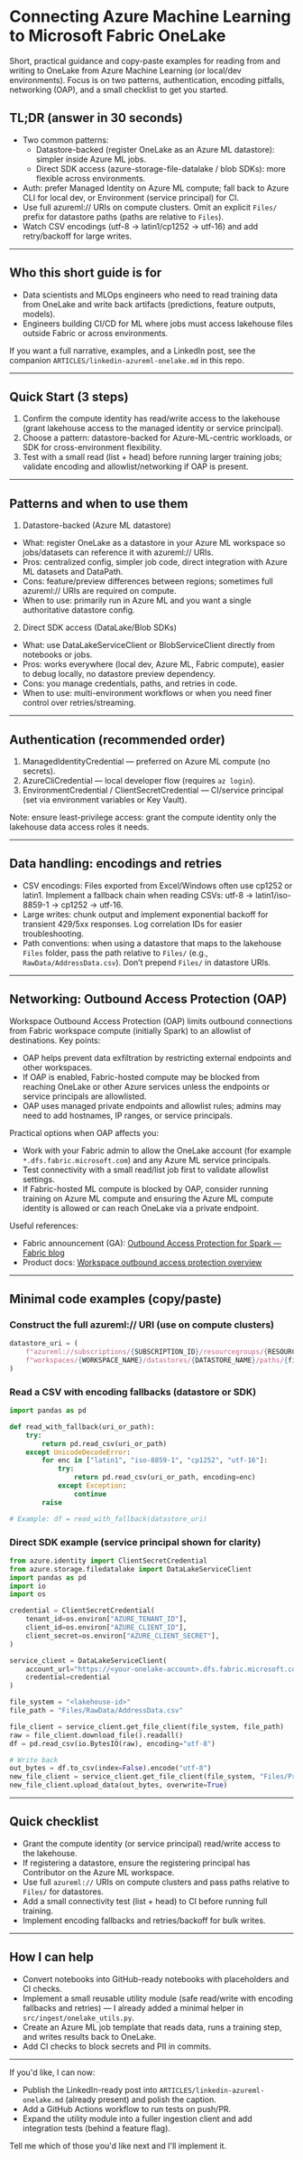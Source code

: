 # Connecting Azure Machine Learning to Microsoft Fabric OneLake

Short, practical guidance and copy-paste examples for reading from and writing to OneLake from Azure Machine Learning (or local/dev environments). Focus is on two patterns, authentication, encoding pitfalls, networking (OAP), and a small checklist to get you started.

## TL;DR (answer in 30 seconds)

- Two common patterns:
  - Datastore-backed (register OneLake as an Azure ML datastore): simpler inside Azure ML jobs.
  - Direct SDK access (azure-storage-file-datalake / blob SDKs): more flexible across environments.
- Auth: prefer Managed Identity on Azure ML compute; fall back to Azure CLI for local dev, or Environment (service principal) for CI.
- Use full azureml:// URIs on compute clusters. Omit an explicit `Files/` prefix for datastore paths (paths are relative to `Files`).
- Watch CSV encodings (utf-8 → latin1/cp1252 → utf-16) and add retry/backoff for large writes.

---

## Who this short guide is for

- Data scientists and MLOps engineers who need to read training data from OneLake and write back artifacts (predictions, feature outputs, models).
- Engineers building CI/CD for ML where jobs must access lakehouse files outside Fabric or across environments.

If you want a full narrative, examples, and a LinkedIn post, see the companion `ARTICLES/linkedin-azureml-onelake.md` in this repo.

---

## Quick Start (3 steps)

1. Confirm the compute identity has read/write access to the lakehouse (grant lakehouse access to the managed identity or service principal).
2. Choose a pattern: datastore-backed for Azure-ML-centric workloads, or SDK for cross-environment flexibility.
3. Test with a small read (list + head) before running larger training jobs; validate encoding and allowlist/networking if OAP is present.

---

## Patterns and when to use them

1) Datastore-backed (Azure ML datastore)

- What: register OneLake as a datastore in your Azure ML workspace so jobs/datasets can reference it with azureml:// URIs.
- Pros: centralized config, simpler job code, direct integration with Azure ML datasets and DataPath.
- Cons: feature/preview differences between regions; sometimes full azureml:// URIs are required on compute.
- When to use: primarily run in Azure ML and you want a single authoritative datastore config.

2) Direct SDK access (DataLake/Blob SDKs)

- What: use DataLakeServiceClient or BlobServiceClient directly from notebooks or jobs.
- Pros: works everywhere (local dev, Azure ML, Fabric compute), easier to debug locally, no datastore preview dependency.
- Cons: you manage credentials, paths, and retries in code.
- When to use: multi-environment workflows or when you need finer control over retries/streaming.

---

## Authentication (recommended order)

1. ManagedIdentityCredential — preferred on Azure ML compute (no secrets).
2. AzureCliCredential — local developer flow (requires `az login`).
3. EnvironmentCredential / ClientSecretCredential — CI/service principal (set via environment variables or Key Vault).

Note: ensure least-privilege access: grant the compute identity only the lakehouse data access roles it needs.

---

## Data handling: encodings and retries

- CSV encodings: Files exported from Excel/Windows often use cp1252 or latin1. Implement a fallback chain when reading CSVs: utf-8 → latin1/iso-8859-1 → cp1252 → utf-16.
- Large writes: chunk output and implement exponential backoff for transient 429/5xx responses. Log correlation IDs for easier troubleshooting.
- Path conventions: when using a datastore that maps to the lakehouse `Files` folder, pass the path relative to `Files/` (e.g., `RawData/AddressData.csv`). Don’t prepend `Files/` in datastore URIs.

---

## Networking: Outbound Access Protection (OAP)

Workspace Outbound Access Protection (OAP) limits outbound connections from Fabric workspace compute (initially Spark) to an allowlist of destinations. Key points:

- OAP helps prevent data exfiltration by restricting external endpoints and other workspaces.
- If OAP is enabled, Fabric-hosted compute may be blocked from reaching OneLake or other Azure services unless the endpoints or service principals are allowlisted.
- OAP uses managed private endpoints and allowlist rules; admins may need to add hostnames, IP ranges, or service principals.

Practical options when OAP affects you:

- Work with your Fabric admin to allow the OneLake account (for example `*.dfs.fabric.microsoft.com`) and any Azure ML service principals.
- Test connectivity with a small read/list job first to validate allowlist settings.
- If Fabric-hosted ML compute is blocked by OAP, consider running training on Azure ML compute and ensuring the Azure ML compute identity is allowed or can reach OneLake via a private endpoint.

Useful references:

- Fabric announcement (GA): [Outbound Access Protection for Spark — Fabric blog](https://blog.fabric.microsoft.com/en-us/blog/workspace-outbound-access-protection-for-spark-is-now-generally-available)
- Product docs: [Workspace outbound access protection overview](https://learn.microsoft.com/en-us/fabric/security/workspace-outbound-access-protection-overview)

---

## Minimal code examples (copy/paste)

### Construct the full azureml:// URI (use on compute clusters)

```python
datastore_uri = (
    f"azureml://subscriptions/{SUBSCRIPTION_ID}/resourcegroups/{RESOURCE_GROUP}/"
    f"workspaces/{WORKSPACE_NAME}/datastores/{DATASTORE_NAME}/paths/{file_path}"
)
```

### Read a CSV with encoding fallbacks (datastore or SDK)

```python
import pandas as pd

def read_with_fallback(uri_or_path):
    try:
        return pd.read_csv(uri_or_path)
    except UnicodeDecodeError:
        for enc in ["latin1", "iso-8859-1", "cp1252", "utf-16"]:
            try:
                return pd.read_csv(uri_or_path, encoding=enc)
            except Exception:
                continue
        raise

# Example: df = read_with_fallback(datastore_uri)
```

### Direct SDK example (service principal shown for clarity)

```python
from azure.identity import ClientSecretCredential
from azure.storage.filedatalake import DataLakeServiceClient
import pandas as pd
import io
import os

credential = ClientSecretCredential(
    tenant_id=os.environ["AZURE_TENANT_ID"],
    client_id=os.environ["AZURE_CLIENT_ID"],
    client_secret=os.environ["AZURE_CLIENT_SECRET"],
)

service_client = DataLakeServiceClient(
    account_url="https://<your-onelake-account>.dfs.fabric.microsoft.com",
    credential=credential
)

file_system = "<lakehouse-id>"
file_path = "Files/RawData/AddressData.csv"

file_client = service_client.get_file_client(file_system, file_path)
raw = file_client.download_file().readall()
df = pd.read_csv(io.BytesIO(raw), encoding="utf-8")

# Write back
out_bytes = df.to_csv(index=False).encode("utf-8")
new_file_client = service_client.get_file_client(file_system, "Files/Processed/AddressData_processed.csv")
new_file_client.upload_data(out_bytes, overwrite=True)
```

---

## Quick checklist

- Grant the compute identity (or service principal) read/write access to the lakehouse.
- If registering a datastore, ensure the registering principal has Contributor on the Azure ML workspace.
- Use full `azureml://` URIs on compute clusters and pass paths relative to `Files/` for datastores.
- Add a small connectivity test (list + head) to CI before running full training.
- Implement encoding fallbacks and retries/backoff for bulk writes.

---

## How I can help

- Convert notebooks into GitHub-ready notebooks with placeholders and CI checks.
- Implement a small reusable utility module (safe read/write with encoding fallbacks and retries) — I already added a minimal helper in `src/ingest/onelake_utils.py`.
- Create an Azure ML job template that reads data, runs a training step, and writes results back to OneLake.
- Add CI checks to block secrets and PII in commits.

---

If you'd like, I can now:

- Publish the LinkedIn-ready post into `ARTICLES/linkedin-azureml-onelake.md` (already present) and polish the caption.
- Add a GitHub Actions workflow to run tests on push/PR.
- Expand the utility module into a fuller ingestion client and add integration tests (behind a feature flag).

Tell me which of those you'd like next and I'll implement it.
